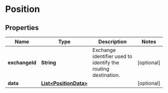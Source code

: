 

# Position

## Properties

Name | Type | Description | Notes
------------ | ------------- | ------------- | -------------
**exchangeId** | **String** | Exchange identifier used to identify the routing destination. |  [optional]
**data** | [**List&lt;PositionData&gt;**](PositionData.md) |  |  [optional]



